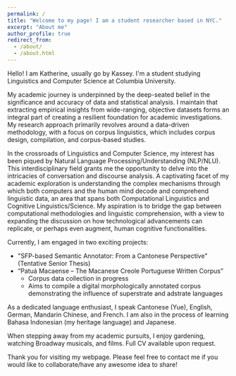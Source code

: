 ```yaml
---
permalink: /
title: "Welcome to my page! I am a student researcher based in NYC."
excerpt: "About me"
author_profile: true
redirect_from: 
  - /about/
  - /about.html
---
```

Hello! I am Katherine, usually go by Kassey. I'm a student studying Linguistics and Computer Science at Columbia University.

My academic journey is underpinned by the deep-seated belief in the significance and accuracy of data and statistical analysis. I maintain that extracting empirical insights from wide-ranging, objective datasets forms an integral part of creating a resilient foundation for academic investigations. My research approach primarily revolves around a data-driven methodology, with a focus on corpus linguistics, which includes corpus design, compilation, and corpus-based studies.

In the crossroads of Linguistics and Computer Science, my interest has been piqued by Natural Language Processing/Understanding (NLP/NLU). This interdisciplinary field grants me the opportunity to delve into the intricacies of conversation and discourse analysis. A captivating facet of my academic exploration is understanding the complex mechanisms through which both computers and the human mind decode and comprehend linguistic data, an area that spans both Computational Linguistics and Cognitive Linguistics/Science. My aspiration is to bridge the gap between computational methodologies and linguistic comprehension, with a view to expanding the discussion on how technological advancements can replicate, or perhaps even augment, human cognitive functionalities.

Currently, I am engaged in two exciting projects:
* "SFP-based Semantic Annotator: From a Cantonese Perspective" (Tentative Senior Thesis)
* “Patuá Macaense – The Macanese Creole Portuguese Written Corpus”
  * Corpus data collection in progress
  * Aims to compile a digital morphologically annotated corpus demonstrating the influence of superstrate and adstrate languages

As a dedicated language enthusiast, I speak Cantonese (Yue), English, German, Mandarin Chinese, and French. I am also in the process of learning Bahasa Indonesian (my heritage language) and Japanese.

When stepping away from my academic pursuits, I enjoy gardening, watching Broadway musicals, and films. 
Full CV available upon request.

Thank you for visiting my webpage. Please feel free to contact me if you would like to collaborate/have any awesome idea to share!

